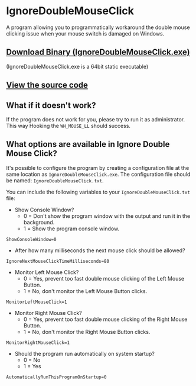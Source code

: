 # IgnoreDoubleMouseClick
A program allowing you to programmatically workaround the double mouse clicking issue when your mouse switch is damaged on Windows.

## [Download Binary (IgnoreDoubleMouseClick.exe)](https://github.com/HerMajestyDrMona/IgnoreDoubleMouseClick/releases/)
(IgnoreDoubleMouseClick.exe is a 64bit static executable)

## [View the source code](https://github.com/HerMajestyDrMona/IgnoreDoubleMouseClick/blob/main/IgnoreDoubleMouseClick/IgnoreDoubleMouseClick.cpp)

## What if it doesn't work?
If the program does not work for you, please try to run it as administrator. This way Hooking the `WH_MOUSE_LL` should success.

## What options are available in Ignore Double Mouse Click?
It's possible to configure the program by creating a configuration file at the same location as `IgnoreDoubleMouseClick.exe`. The configuration file should be named: `IgnoreDoubleMouseClick.txt`.

You can include the following variables to your `IgnoreDoubleMouseClick.txt` file:

- Show Console Window?
  - 0 = Don't show the program window with the output and run it in the background.
  - 1 = Show the program console window.
```
ShowConsoleWindow=0
```

- After how many milliseconds the next mouse click should be allowed?
```
IgnoreNextMouseClickTimeMilliseconds=80
```

- Monitor Left Mouse Click?
  - 0 = Yes, prevent too fast double mouse clicking of the Left Mouse Button.
  - 1 = No, don't monitor the Left Mouse Button clicks.
```
MonitorLeftMouseClick=1
```

- Monitor Right Mouse Click?
  - 0 = Yes, prevent too fast double mouse clicking of the Right Mouse Button.
  - 1 = No, don't monitor the Right Mouse Button clicks.
```
MonitorRightMouseClick=1
```

- Should the program run automatically on system startup? 
  - 0 = No
  - 1 = Yes
```
AutomaticallyRunThisProgramOnStartup=0
```
